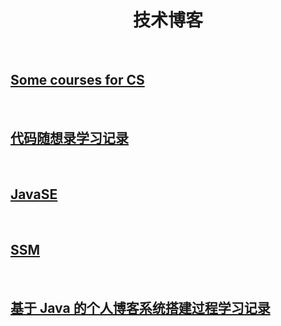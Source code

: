 <div align="center">
    <h1>技术博客</h1>
</div>
<br>
<h2><a href="./tech/courses.html">Some courses for CS</a></h2>
<br>
<h2><a href="{% post_url tech/2023-11-07-exer-dmxsl %}">代码随想录学习记录</a></h2>
<br>
<h2><a href="./tech/javase.html">JavaSE</a></h2>
<br>
<h2><a href="./tech/SSM.html">SSM</a></h2>
<br>
<h2><a href="./tech/blog.html">基于 Java 的个人博客系统搭建过程学习记录</a></h2>


